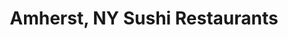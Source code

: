 ---
layout: city
title: Amherst, NY Sushi Restaurants
permalink: /new-york/amherst/
stateAbbr: NY
stateName: New York
cityName: Amherst

---